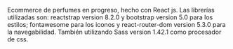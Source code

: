 Ecommerce de perfumes en progreso, hecho con React js. 
Las librerías utilizadas son: reactstrap version 8.2.0 y bootstrap version 5.0 para los estilos; fontawesome para los iconos y react-router-dom version 5.3.0 para la navegabilidad. También utilizando Sass version 1.42.1 como procesador de css.

